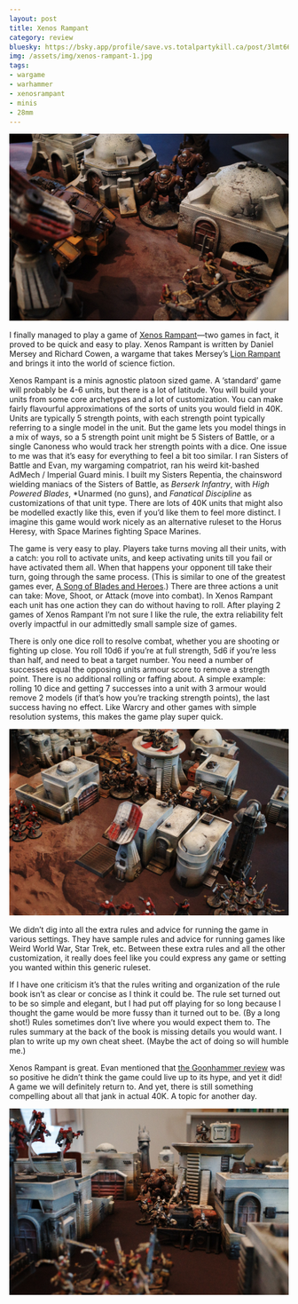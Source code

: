 ```yaml
---
layout: post
title: Xenos Rampant
category: review
bluesky: https://bsky.app/profile/save.vs.totalpartykill.ca/post/3lmt66clurk2w
img: /assets/img/xenos-rampant-1.jpg
tags:
- wargame
- warhammer
- xenosrampant
- minis
- 28mm
---
```


![Xenos Rampant](/assets/img/xenos-rampant-1.jpg)

I finally managed to play a game of [Xenos Rampant][XR]—two games in fact, it proved to be quick and easy to play. Xenos Rampant is written by Daniel Mersey and Richard Cowen, a wargame that takes Mersey’s [Lion Rampant][lr] and brings it into the world of science fiction. 

Xenos Rampant is a minis agnostic platoon sized game. A ‘standard’ game will probably be 4-6 units, but there is a lot of latitude. You will build your units from some core archetypes and a lot of customization. You can make fairly flavourful approximations of the sorts of units you would field in 40K. Units are typically 5 strength points, with each strength point typically referring to a single model in the unit. But the game lets you model things in a mix of ways, so a 5 strength point unit might be 5 Sisters of Battle, or a single Canoness who would track her strength points with a dice. One issue to me was that it’s easy for everything to feel a bit too similar. I ran Sisters of Battle and Evan, my wargaming compatriot, ran his weird kit-bashed AdMech / Imperial Guard minis. I built my Sisters Repentia, the chainsword wielding maniacs of the Sisters of Battle, as *Berserk Infantry*, with *High Powered Blades*, *Unarmed (no guns), and *Fanatical Discipline* as customizations of that unit type. There are lots of 40K units that might also be modelled exactly like this, even if you’d like them to feel more distinct. I imagine this game would work nicely as an alternative ruleset to the Horus Heresy, with Space Marines fighting Space Marines.

The game is very easy to play. Players take turns moving all their units, with a catch: you roll to activate units, and keep activating units till you fail or have activated them all. When that happens your opponent till take their turn, going through the same process. (This is similar to one of the greatest games ever, [A Song of Blades and Heroes][sobah].) There are three actions a unit can take: Move, Shoot, or Attack (move into combat). In Xenos Rampant each unit has one action they can do without having to roll. After playing 2 games of Xenos Rampant I’m not sure I like the rule, the extra reliability felt overly impactful in our admittedly small sample size of games.

There is only one dice roll to resolve combat, whether you are shooting or fighting up close. You roll 10d6 if you’re at full strength, 5d6 if you’re less than half, and need to beat a target number. You need a number of successes equal the opposing units armour score to remove a strength point. There is no additional rolling or faffing about. A simple example: rolling 10 dice and getting 7 successes into a unit with 3 armour would remove 2 models (if that’s how you’re tracking strength points), the last success having no effect. Like Warcry and other games with simple resolution systems, this makes the game play super quick. 

![Xenos Rampant](/assets/img/xenos-rampant-2.jpg)

We didn’t dig into all the extra rules and advice for running the game in various settings. They have sample rules and advice for running games like Weird World War, Star Trek, etc. Between these extra rules and all the other customization, it really does feel like you could express any game or setting you wanted within this generic ruleset.

If I have one criticism it’s that the rules writing and organization of the rule book isn’t as clear or concise as I think it could be. The rule set turned out to be so simple and elegant, but I had put off playing for so long because I thought the game would be more fussy than it turned out to be. (By a long shot!) Rules sometimes don’t live where you would expect them to. The rules summary at the back of the book is missing details you would want. I plan to write up my own cheat sheet. (Maybe the act of doing so will humble me.) 

Xenos Rampant is great. Evan mentioned that [the Goonhammer review][gh] was so positive he didn’t think the game could live up to its hype, and yet it did! A game we will definitely return to. And yet, there is still something compelling about all that jank in actual 40K. A topic for another day.

![Xenos Rampant](/assets/img/xenos-rampant-3.jpg)

[xr]: https://www.ospreypublishing.com/ca/xenos-rampant-9781472852366/
[lr]: https://www.ospreypublishing.com/ca/lion-rampant-second-edition-9781472852618/
[gh]: https://www.goonhammer.com/xenos-rampant-the-goonhammer-review/
[sobah]: https://save.vs.totalpartykill.ca/review/song-of-blades-and-heroes/